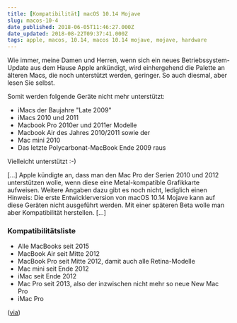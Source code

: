 ```yaml
---
title: [Kompatibilität] macOS 10.14 Mojave
slug: macos-10-4
date_published: 2018-06-05T11:46:27.000Z
date_updated: 2018-08-22T09:37:41.000Z
tags: apple, macos, 10.14, macos 10.14 mojave, mojave, hardware
---
```


Wie immer, meine Damen und Herren, wenn sich ein neues Betriebssystem-Update aus dem Hause Apple ankündigt, wird einhergehend die Palette an älteren Macs, die noch unterstützt werden, geringer. So auch diesmal, aber lesen Sie selbst. 

Somit werden folgende Geräte nicht mehr unterstützt:

- iMacs der Baujahre "Late 2009"
- iMacs 2010 und 2011
- Macbook Pro 2010er und 2011er Modelle
- Macbook Air des Jahres 2010/2011 sowie der
- Mac mini 2010
- Das letzte Polycarbonat-MacBook Ende 2009 raus

Vielleicht unterstützt :-)

[...] Apple kündigte an, dass man den Mac Pro der Serien 2010 und 2012 unterstützen wolle, wenn diese eine Metal-kompatible Grafikkarte aufweisen. Weitere Angaben dazu gibt es noch nicht, lediglich einen Hinweis: Die erste Entwicklerversion von macOS 10.14 Mojave kann auf diese Geräten nicht ausgeführt werden. Mit einer späteren Beta wolle man aber Kompatibilität herstellen. [...]

### Kompatibilitätsliste

- Alle MacBooks seit 2015
- MacBook Air seit Mitte 2012
- MacBook Pro seit Mitte 2012, damit auch alle Retina-Modelle
- Mac mini seit Ende 2012
- iMac seit Ende 2012
- Mac Pro seit 2013, also der inzwischen nicht mehr so neue New Mac Pro
- iMac Pro

([via](https://www.mactechnews.de/news/article/Hardware-Voraussetzungen-macOS-10-14-Welche-Macs-unterstuetzt-werden-und-welche-nicht-169696.html))
